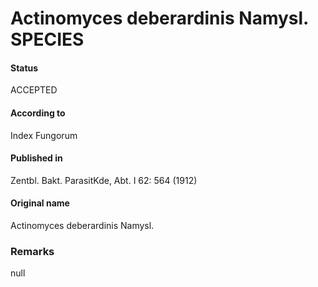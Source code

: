 Actinomyces deberardinis Namysl. SPECIES
=======

#### Status
ACCEPTED

#### According to
Index Fungorum

#### Published in
Zentbl. Bakt. ParasitKde, Abt. I 62: 564 (1912)

#### Original name
Actinomyces deberardinis Namysl.

### Remarks
null